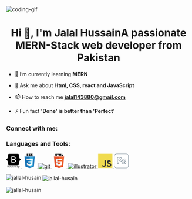 <img src="https://www.bing.com/images/search?view=detailV2&ccid=FONVB9P7&id=9CBAD365CC032264337DE26B34E049BC48FCDD5F&thid=OIP.FONVB9P7s7h_jt05wiKbzAHaFj&mediaurl=https%3a%2f%2fi.pinimg.com%2foriginals%2f54%2fc9%2faf%2f54c9af226721e95539a5cd9592d635bb.gif&cdnurl=https%3a%2f%2fth.bing.com%2fth%2fid%2fR.bc1qre8jdw2azrg6tf49wmp652w00xltddxmpk98xp%3frik%3dX938SLxJ4DRr4g%26pid%3dImgRaw%26r%3d0&exph=600&expw=800&q=coding+gif+for+github&simid=608027890672092016&FORM=IRPRST&ck=586292A978889C519E1A489601784531&selectedIndex=0&itb=0&idpp=overlayview&ajaxhist=0&ajaxserp=0" alt="coding-gif" align="center"/>
<h1 align="center">Hi 👋, I'm Jalal Hussain</h1J
<h3 aHign="center">A passionate MERN-Stack web developer from Pakistan</h3>


- 🌱 I’m currently learning **MERN**

- 💬 Ask me about **Html, CSS, react and JavaScript**

- 📫 How to reach me **jalal143880@gmail.com**

- ⚡ Fun fact **'Done' is better than 'Perfect'**

<h3 align="left">Connect with me:</h3>
<p align="left">
</p>

<h3 align="left">Languages and Tools:</h3>
<p align="left"> <a href="https://getbootstrap.com" target="_blank" rel="noreferrer"> <img src="https://raw.githubusercontent.com/devicons/devicon/master/icons/bootstrap/bootstrap-plain-wordmark.svg" alt="bootstrap" width="40" height="40"/> </a> <a href="https://www.w3schools.com/css/" target="_blank" rel="noreferrer"> <img src="https://raw.githubusercontent.com/devicons/devicon/master/icons/css3/css3-original-wordmark.svg" alt="css3" width="40" height="40"/> </a> <a href="https://git-scm.com/" target="_blank" rel="noreferrer"> <img src="https://www.vectorlogo.zone/logos/git-scm/git-scm-icon.svg" alt="git" width="40" height="40"/> </a> <a href="https://www.w3.org/html/" target="_blank" rel="noreferrer"> <img src="https://raw.githubusercontent.com/devicons/devicon/master/icons/html5/html5-original-wordmark.svg" alt="html5" width="40" height="40"/> </a> <a href="https://www.adobe.com/in/products/illustrator.html" target="_blank" rel="noreferrer"> <img src="https://www.vectorlogo.zone/logos/adobe_illustrator/adobe_illustrator-icon.svg" alt="illustrator" width="40" height="40"/> </a> <a href="https://developer.mozilla.org/en-US/docs/Web/JavaScript" target="_blank" rel="noreferrer"> <img src="https://raw.githubusercontent.com/devicons/devicon/master/icons/javascript/javascript-original.svg" alt="javascript" width="40" height="40"/> </a> <a href="https://www.photoshop.com/en" target="_blank" rel="noreferrer"> <img src="https://raw.githubusercontent.com/devicons/devicon/master/icons/photoshop/photoshop-line.svg" alt="photoshop" width="40" height="40"/> </a> </p>

<p><img align="left" src="https://github-readme-stats.vercel.app/api/top-langs?username=Jallal-Hussain&show_icons=true&locale=en&layout=compact" alt="jallal-husain" /></p>

<p>&nbsp;<img align="center" src="https://github-readme-stats.vercel.app/api?username=Jallal-Hussain&show_icons=true&locale=en" alt="jallal-husain" /></p>

<p><img align="center" src="https://github-readme-streak-stats.herokuapp.com/?user=Jallal-Hussain&" alt="jallal-husain" /></p>
